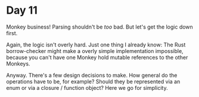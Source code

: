 # Day 11
Monkey business! Parsing shouldn't be _too_ bad. But let's get the logic down first.

Again, the logic isn't overly hard. Just one thing I already know: The Rust 
borrow-checker might make a overly simple implementation impossible, because 
you can't have one Monkey hold mutable references to the other Monkeys.

Anyway. There's a few design decisions to make. How general do the operations have to 
be, for example? Should they be represented via an enum or via a closure / 
function object? Here we go for simplicity.